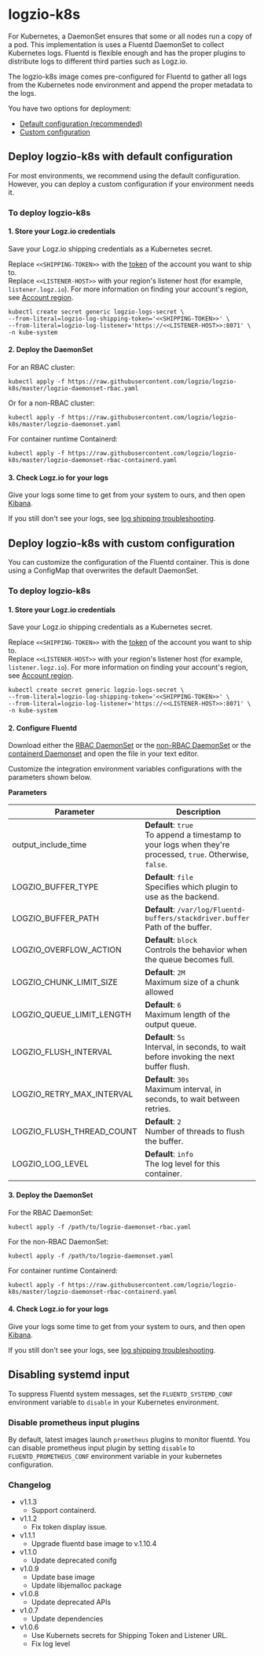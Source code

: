 # logzio-k8s

For Kubernetes, a DaemonSet ensures that some or all nodes run a copy of a pod.
This implementation is uses a Fluentd DaemonSet to collect Kubernetes logs.
Fluentd is flexible enough and has the proper plugins to distribute logs to different third parties such as Logz.io.

The logzio-k8s image comes pre-configured for Fluentd to gather all logs from the Kubernetes node environment and append the proper metadata to the logs.

You have two options for deployment:

* [Default configuration <span class="sm ital">(recommended)</span>](#default-config)
* [Custom configuration](#custom-config)

<div id="default-config">

## Deploy logzio-k8s with default configuration

For most environments, we recommend using the default configuration.
However, you can deploy a custom configuration if your environment needs it.

### To deploy logzio-k8s

#### 1.  Store your Logz.io credentials

Save your Logz.io shipping credentials as a Kubernetes secret.

Replace `<<SHIPPING-TOKEN>>` with the [token](https://app.logz.io/#/dashboard/settings/general) of the account you want to ship to. <br>
Replace `<<LISTENER-HOST>>` with your region's listener host (for example, `listener.logz.io`).
For more information on finding your account's region,
see [Account region](https://docs.logz.io/user-guide/accounts/account-region.html).

```shell
kubectl create secret generic logzio-logs-secret \
--from-literal=logzio-log-shipping-token='<<SHIPPING-TOKEN>>' \
--from-literal=logzio-log-listener='https://<<LISTENER-HOST>>:8071' \
-n kube-system
```

#### 2.  Deploy the DaemonSet

For an RBAC cluster:

```shell
kubectl apply -f https://raw.githubusercontent.com/logzio/logzio-k8s/master/logzio-daemonset-rbac.yaml
```

Or for a non-RBAC cluster:

```shell
kubectl apply -f https://raw.githubusercontent.com/logzio/logzio-k8s/master/logzio-daemonset.yaml
```

For container runtime Containerd:
```shell
kubectl apply -f https://raw.githubusercontent.com/logzio/logzio-k8s/master/logzio-daemonset-rbac-containerd.yaml
```

#### 3.  Check Logz.io for your logs

Give your logs some time to get from your system to ours,
and then open [Kibana](https://app.logz.io/#/dashboard/kibana).

If you still don't see your logs,
see [log shipping troubleshooting](https://docs.logz.io/user-guide/log-shipping/log-shipping-troubleshooting.html).

</div>
<!-- tab:end -->


<!-- tab:start -->
<div id="custom-config">

## Deploy logzio-k8s with custom configuration

You can customize the configuration of the Fluentd container.
This is done using a ConfigMap that overwrites the default DaemonSet.

### To deploy logzio-k8s

#### 1.  Store your Logz.io credentials

Save your Logz.io shipping credentials as a Kubernetes secret.

Replace `<<SHIPPING-TOKEN>>` with the [token](https://app.logz.io/#/dashboard/settings/general) of the account you want to ship to. <br>
Replace `<<LISTENER-HOST>>` with your region's listener host (for example, `listener.logz.io`).
For more information on finding your account's region,
see [Account region](https://docs.logz.io/user-guide/accounts/account-region.html).

```shell
kubectl create secret generic logzio-logs-secret \
--from-literal=logzio-log-shipping-token='<<SHIPPING-TOKEN>>' \
--from-literal=logzio-log-listener='https://<<LISTENER-HOST>>:8071' \
-n kube-system
```

#### 2.  Configure Fluentd

Download either
the [RBAC DaemonSet](https://raw.githubusercontent.com/logzio/logzio-k8s/master/logzio-daemonset-rbac.yaml)
or the [non-RBAC DaemonSet](https://raw.githubusercontent.com/logzio/logzio-k8s/master/logzio-daemonset.yaml)
or the [containerd Daemonset](https://raw.githubusercontent.com/logzio/logzio-k8s/master/logzio-daemonset-rbac-containerd.yaml)
and open the file in your text editor.

Customize the integration environment variables configurations with the parameters shown below.

**Parameters**

| Parameter | Description |
|---|---|
| output_include_time | **Default**: `true` <br>  To append a timestamp to your logs when they're processed, `true`. Otherwise, `false`. |
| LOGZIO_BUFFER_TYPE | **Default**: `file` <br>  Specifies which plugin to use as the backend. |
| LOGZIO_BUFFER_PATH | **Default**: `/var/log/Fluentd-buffers/stackdriver.buffer` <br>  Path of the buffer. |
| LOGZIO_OVERFLOW_ACTION | **Default**: `block` <br>  Controls the behavior when the queue becomes full. |
| LOGZIO_CHUNK_LIMIT_SIZE | **Default**: `2M` <br>  Maximum size of a chunk allowed |
| LOGZIO_QUEUE_LIMIT_LENGTH | **Default**: `6` <br>  Maximum length of the output queue. |
| LOGZIO_FLUSH_INTERVAL | **Default**: `5s` <br>  Interval, in seconds, to wait before invoking the next buffer flush. |
| LOGZIO_RETRY_MAX_INTERVAL | **Default**: `30s` <br>  Maximum interval, in seconds, to wait between retries. |
| LOGZIO_FLUSH_THREAD_COUNT | **Default**: `2` <br>  Number of threads to flush the buffer. |
| LOGZIO_LOG_LEVEL | **Default**: `info` <br> The log level for this container. |

#### 3.  Deploy the DaemonSet

For the RBAC DaemonSet:

```shell
kubectl apply -f /path/to/logzio-daemonset-rbac.yaml
```

For the non-RBAC DaemonSet:

```shell
kubectl apply -f /path/to/logzio-daemonset.yaml
```

For container runtime Containerd:
```shell
kubectl apply -f https://raw.githubusercontent.com/logzio/logzio-k8s/master/logzio-daemonset-rbac-containerd.yaml
```

#### 4.  Check Logz.io for your logs

Give your logs some time to get from your system to ours,
and then open [Kibana](https://app.logz.io/#/dashboard/kibana).

If you still don't see your logs,
see [log shipping troubleshooting](https://docs.logz.io/user-guide/log-shipping/log-shipping-troubleshooting.html).

</div>
<!-- tab:end -->

## Disabling systemd input

To suppress Fluentd system messages, set the `FLUENTD_SYSTEMD_CONF` environment variable to `disable` in your Kubernetes environment.

### Disable prometheus input plugins

By default, latest images launch `prometheus` plugins to monitor fluentd.
You can disable prometheus input plugin by setting `disable` to `FLUENTD_PROMETHEUS_CONF` environment variable in your kubernetes configuration.



### Changelog
- v1.1.3
  - Support containerd.
- v1.1.2
  - Fix token display issue.
- v1.1.1
  - Upgrade fluentd base image to v.1.10.4
- v1.1.0
  - Update deprecated conifg
- v1.0.9
  - Update base image
  - Update libjemalloc package
- v1.0.8
  - Update deprecated APIs
- v1.0.7
  - Update dependencies
- v1.0.6
  - Use Kubernets secrets for Shipping Token and Listener URL.
  - Fix log level
